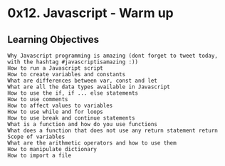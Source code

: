 # 0x12. Javascript - Warm up

## Learning Objectives

	Why Javascript programming is amazing (dont forget to tweet today, with the hashtag #javascriptisamazing :))
	How to run a Javascript script
	How to create variables and constants
	What are differences between var, const and let
	What are all the data types available in Javascript
	How to use the if, if ... else statements
	How to use comments
	How to affect values to variables
	How to use while and for loops
	How to use break and continue statements
	What is a function and how do you use functions
	What does a function that does not use any return statement return
	Scope of variables
	What are the arithmetic operators and how to use them
	How to manipulate dictionary
	How to import a file
